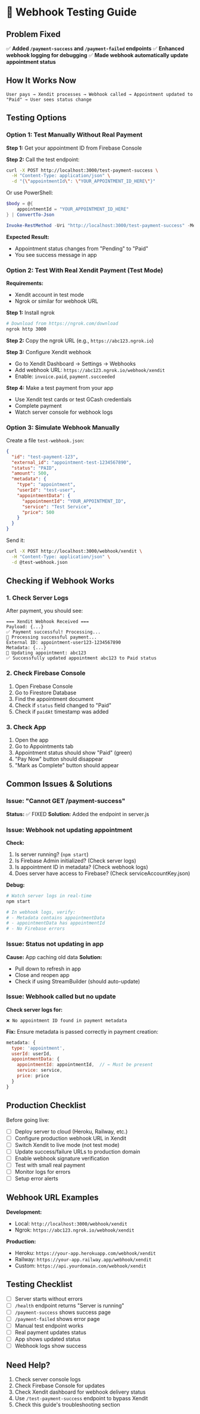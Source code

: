 # 🧪 Webhook Testing Guide

## Problem Fixed

✅ **Added `/payment-success` and `/payment-failed` endpoints**
✅ **Enhanced webhook logging for debugging**
✅ **Made webhook automatically update appointment status**

## How It Works Now

```
User pays → Xendit processes → Webhook called → Appointment updated to "Paid" → User sees status change
```

## Testing Options

### Option 1: Test Manually Without Real Payment

**Step 1:** Get your appointment ID from Firebase Console

**Step 2:** Call the test endpoint:
```bash
curl -X POST http://localhost:3000/test-payment-success \
  -H "Content-Type: application/json" \
  -d "{\"appointmentId\": \"YOUR_APPOINTMENT_ID_HERE\"}"
```

Or use PowerShell:
```powershell
$body = @{
    appointmentId = "YOUR_APPOINTMENT_ID_HERE"
} | ConvertTo-Json

Invoke-RestMethod -Uri "http://localhost:3000/test-payment-success" -Method POST -Body $body -ContentType "application/json"
```

**Expected Result:**
- Appointment status changes from "Pending" to "Paid"
- You see success message in app

### Option 2: Test With Real Xendit Payment (Test Mode)

**Requirements:**
- Xendit account in test mode
- Ngrok or similar for webhook URL

**Step 1:** Install ngrok
```bash
# Download from https://ngrok.com/download
ngrok http 3000
```

**Step 2:** Copy the ngrok URL (e.g., `https://abc123.ngrok.io`)

**Step 3:** Configure Xendit webhook
- Go to Xendit Dashboard → Settings → Webhooks
- Add webhook URL: `https://abc123.ngrok.io/webhook/xendit`
- Enable: `invoice.paid`, `payment.succeeded`

**Step 4:** Make a test payment from your app
- Use Xendit test cards or test GCash credentials
- Complete payment
- Watch server console for webhook logs

### Option 3: Simulate Webhook Manually

Create a file `test-webhook.json`:
```json
{
  "id": "test-payment-123",
  "external_id": "appointment-test-1234567890",
  "status": "PAID",
  "amount": 500,
  "metadata": {
    "type": "appointment",
    "userId": "test-user",
    "appointmentData": {
      "appointmentId": "YOUR_APPOINTMENT_ID",
      "service": "Test Service",
      "price": 500
    }
  }
}
```

Send it:
```bash
curl -X POST http://localhost:3000/webhook/xendit \
  -H "Content-Type: application/json" \
  -d @test-webhook.json
```

## Checking if Webhook Works

### 1. Check Server Logs

After payment, you should see:
```
=== Xendit Webhook Received ===
Payload: {...}
✅ Payment successful! Processing...
🔄 Processing successful payment...
External ID: appointment-user123-1234567890
Metadata: {...}
📝 Updating appointment: abc123
✅ Successfully updated appointment abc123 to Paid status
```

### 2. Check Firebase Console

1. Open Firebase Console
2. Go to Firestore Database
3. Find the appointment document
4. Check if `status` field changed to "Paid"
5. Check if `paidAt` timestamp was added

### 3. Check App

1. Open the app
2. Go to Appointments tab
3. Appointment status should show "Paid" (green)
4. "Pay Now" button should disappear
5. "Mark as Complete" button should appear

## Common Issues & Solutions

### Issue: "Cannot GET /payment-success"
**Status:** ✅ FIXED
**Solution:** Added the endpoint in server.js

### Issue: Webhook not updating appointment
**Check:**
1. Is server running? (`npm start`)
2. Is Firebase Admin initialized? (Check server logs)
3. Is appointment ID in metadata? (Check webhook logs)
4. Does server have access to Firebase? (Check serviceAccountKey.json)

**Debug:**
```bash
# Watch server logs in real-time
npm start

# In webhook logs, verify:
# - Metadata contains appointmentData
# - appointmentData has appointmentId
# - No Firebase errors
```

### Issue: Status not updating in app
**Cause:** App caching old data
**Solution:** 
- Pull down to refresh in app
- Close and reopen app
- Check if using StreamBuilder (should auto-update)

### Issue: Webhook called but no update
**Check server logs for:**
```
❌ No appointment ID found in payment metadata
```

**Fix:** Ensure metadata is passed correctly in payment creation:
```javascript
metadata: {
  type: 'appointment',
  userId: userId,
  appointmentData: {
    appointmentId: appointmentId,  // ← Must be present
    service: service,
    price: price
  }
}
```

## Production Checklist

Before going live:

- [ ] Deploy server to cloud (Heroku, Railway, etc.)
- [ ] Configure production webhook URL in Xendit
- [ ] Switch Xendit to live mode (not test mode)
- [ ] Update success/failure URLs to production domain
- [ ] Enable webhook signature verification
- [ ] Test with small real payment
- [ ] Monitor logs for errors
- [ ] Setup error alerts

## Webhook URL Examples

**Development:**
- Local: `http://localhost:3000/webhook/xendit`
- Ngrok: `https://abc123.ngrok.io/webhook/xendit`

**Production:**
- Heroku: `https://your-app.herokuapp.com/webhook/xendit`
- Railway: `https://your-app.railway.app/webhook/xendit`
- Custom: `https://api.yourdomain.com/webhook/xendit`

## Testing Checklist

- [ ] Server starts without errors
- [ ] `/health` endpoint returns "Server is running"
- [ ] `/payment-success` shows success page
- [ ] `/payment-failed` shows error page
- [ ] Manual test endpoint works
- [ ] Real payment updates status
- [ ] App shows updated status
- [ ] Webhook logs show success

## Need Help?

1. Check server console logs
2. Check Firebase Console for updates
3. Check Xendit dashboard for webhook delivery status
4. Use `/test-payment-success` endpoint to bypass Xendit
5. Check this guide's troubleshooting section
